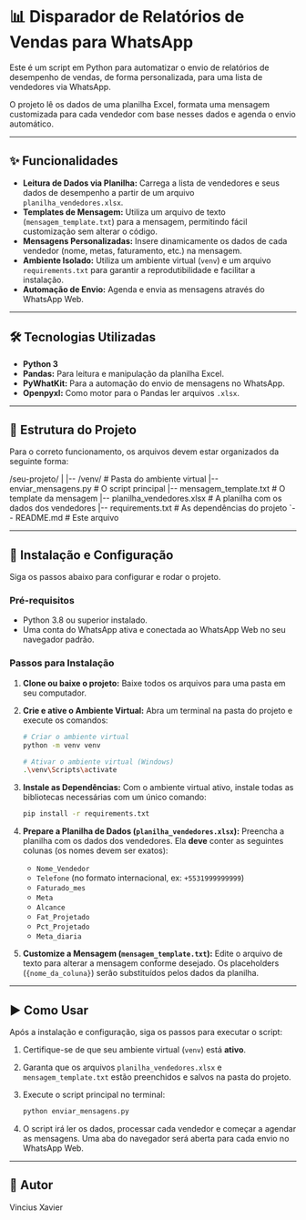 # 📊 Disparador de Relatórios de Vendas para WhatsApp

Este é um script em Python para automatizar o envio de relatórios de desempenho de vendas, de forma personalizada, para uma lista de vendedores via WhatsApp.

O projeto lê os dados de uma planilha Excel, formata uma mensagem customizada para cada vendedor com base nesses dados e agenda o envio automático.

---

## ✨ Funcionalidades

- **Leitura de Dados via Planilha:** Carrega a lista de vendedores e seus dados de desempenho a partir de um arquivo `planilha_vendedores.xlsx`.
- **Templates de Mensagem:** Utiliza um arquivo de texto (`mensagem_template.txt`) para a mensagem, permitindo fácil customização sem alterar o código.
- **Mensagens Personalizadas:** Insere dinamicamente os dados de cada vendedor (nome, metas, faturamento, etc.) na mensagem.
- **Ambiente Isolado:** Utiliza um ambiente virtual (`venv`) e um arquivo `requirements.txt` para garantir a reprodutibilidade e facilitar a instalação.
- **Automação de Envio:** Agenda e envia as mensagens através do WhatsApp Web.

---

## 🛠️ Tecnologias Utilizadas

- **Python 3**
- **Pandas:** Para leitura e manipulação da planilha Excel.
- **PyWhatKit:** Para a automação do envio de mensagens no WhatsApp.
- **Openpyxl:** Como motor para o Pandas ler arquivos `.xlsx`.

---

## 📁 Estrutura do Projeto

Para o correto funcionamento, os arquivos devem estar organizados da seguinte forma:

/seu-projeto/
|
|-- /venv/                   # Pasta do ambiente virtual
|-- enviar_mensagens.py      # O script principal
|-- mensagem_template.txt    # O template da mensagem
|-- planilha_vendedores.xlsx # A planilha com os dados dos vendedores
|-- requirements.txt         # As dependências do projeto
`-- README.md                # Este arquivo


---

## 🚀 Instalação e Configuração

Siga os passos abaixo para configurar e rodar o projeto.

### Pré-requisitos

- Python 3.8 ou superior instalado.
- Uma conta do WhatsApp ativa e conectada ao WhatsApp Web no seu navegador padrão.

### Passos para Instalação

1.  **Clone ou baixe o projeto:**
    Baixe todos os arquivos para uma pasta em seu computador.

2.  **Crie e ative o Ambiente Virtual:**
    Abra um terminal na pasta do projeto e execute os comandos:

    ```bash
    # Criar o ambiente virtual
    python -m venv venv

    # Ativar o ambiente virtual (Windows)
    .\venv\Scripts\activate
    ```

3.  **Instale as Dependências:**
    Com o ambiente virtual ativo, instale todas as bibliotecas necessárias com um único comando:

    ```bash
    pip install -r requirements.txt
    ```

4.  **Prepare a Planilha de Dados (`planilha_vendedores.xlsx`):**
    Preencha a planilha com os dados dos vendedores. Ela **deve** conter as seguintes colunas (os nomes devem ser exatos):

    - `Nome_Vendedor`
    - `Telefone` (no formato internacional, ex: `+5531999999999`)
    - `Faturado_mes`
    - `Meta`
    - `Alcance`
    - `Fat_Projetado`
    - `Pct_Projetado`
    - `Meta_diaria`

5.  **Customize a Mensagem (`mensagem_template.txt`):**
    Edite o arquivo de texto para alterar a mensagem conforme desejado. Os placeholders (`{nome_da_coluna}`) serão substituídos pelos dados da planilha.

---

## ▶️ Como Usar

Após a instalação e configuração, siga os passos para executar o script:

1.  Certifique-se de que seu ambiente virtual (`venv`) está **ativo**.
2.  Garanta que os arquivos `planilha_vendedores.xlsx` e `mensagem_template.txt` estão preenchidos e salvos na pasta do projeto.
3.  Execute o script principal no terminal:

    ```bash
    python enviar_mensagens.py
    ```
4.  O script irá ler os dados, processar cada vendedor e começar a agendar as mensagens. Uma aba do navegador será aberta para cada envio no WhatsApp Web.

---

## 👤 Autor

 Vincius Xavier